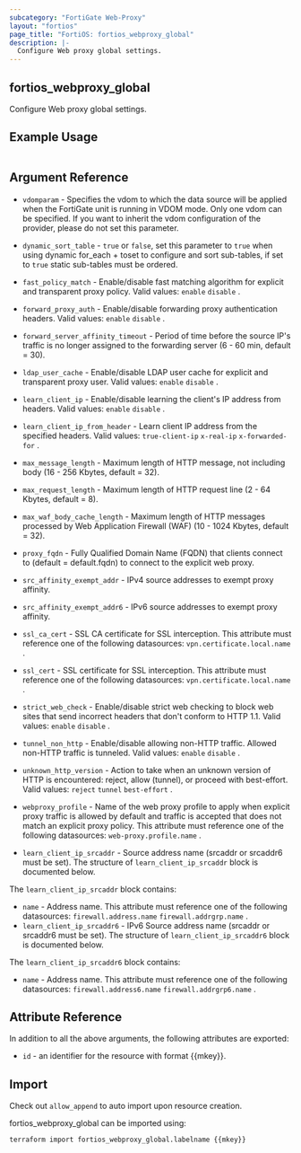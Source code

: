 ```yaml
---
subcategory: "FortiGate Web-Proxy"
layout: "fortios"
page_title: "FortiOS: fortios_webproxy_global"
description: |-
  Configure Web proxy global settings.
---
```


## fortios_webproxy_global
Configure Web proxy global settings.

## Example Usage

```hcl

```

## Argument Reference
* `vdomparam` - Specifies the vdom to which the data source will be applied when the FortiGate unit is running in VDOM mode. Only one vdom can be specified. If you want to inherit the vdom configuration of the provider, please do not set this parameter.
* `dynamic_sort_table` - `true` or `false`, set this parameter to `true` when using dynamic for_each + toset to configure and sort sub-tables, if set to `true` static sub-tables must be ordered.

* `fast_policy_match` - Enable/disable fast matching algorithm for explicit and transparent proxy policy. Valid values: `enable` `disable` .
* `forward_proxy_auth` - Enable/disable forwarding proxy authentication headers. Valid values: `enable` `disable` .
* `forward_server_affinity_timeout` - Period of time before the source IP's traffic is no longer assigned to the forwarding server (6 - 60 min, default = 30).
* `ldap_user_cache` - Enable/disable LDAP user cache for explicit and transparent proxy user. Valid values: `enable` `disable` .
* `learn_client_ip` - Enable/disable learning the client's IP address from headers. Valid values: `enable` `disable` .
* `learn_client_ip_from_header` - Learn client IP address from the specified headers. Valid values: `true-client-ip` `x-real-ip` `x-forwarded-for` .
* `max_message_length` - Maximum length of HTTP message, not including body (16 - 256 Kbytes, default = 32).
* `max_request_length` - Maximum length of HTTP request line (2 - 64 Kbytes, default = 8).
* `max_waf_body_cache_length` - Maximum length of HTTP messages processed by Web Application Firewall (WAF) (10 - 1024 Kbytes, default = 32).
* `proxy_fqdn` - Fully Qualified Domain Name (FQDN) that clients connect to (default = default.fqdn) to connect to the explicit web proxy.
* `src_affinity_exempt_addr` - IPv4 source addresses to exempt proxy affinity.
* `src_affinity_exempt_addr6` - IPv6 source addresses to exempt proxy affinity.
* `ssl_ca_cert` - SSL CA certificate for SSL interception. This attribute must reference one of the following datasources: `vpn.certificate.local.name` .
* `ssl_cert` - SSL certificate for SSL interception. This attribute must reference one of the following datasources: `vpn.certificate.local.name` .
* `strict_web_check` - Enable/disable strict web checking to block web sites that send incorrect headers that don't conform to HTTP 1.1. Valid values: `enable` `disable` .
* `tunnel_non_http` - Enable/disable allowing non-HTTP traffic. Allowed non-HTTP traffic is tunneled. Valid values: `enable` `disable` .
* `unknown_http_version` - Action to take when an unknown version of HTTP is encountered: reject, allow (tunnel), or proceed with best-effort. Valid values: `reject` `tunnel` `best-effort` .
* `webproxy_profile` - Name of the web proxy profile to apply when explicit proxy traffic is allowed by default and traffic is accepted that does not match an explicit proxy policy. This attribute must reference one of the following datasources: `web-proxy.profile.name` .
* `learn_client_ip_srcaddr` - Source address name (srcaddr or srcaddr6 must be set). The structure of `learn_client_ip_srcaddr` block is documented below.

The `learn_client_ip_srcaddr` block contains:

* `name` - Address name. This attribute must reference one of the following datasources: `firewall.address.name` `firewall.addrgrp.name` .
* `learn_client_ip_srcaddr6` - IPv6 Source address name (srcaddr or srcaddr6 must be set). The structure of `learn_client_ip_srcaddr6` block is documented below.

The `learn_client_ip_srcaddr6` block contains:

* `name` - Address name. This attribute must reference one of the following datasources: `firewall.address6.name` `firewall.addrgrp6.name` .

## Attribute Reference

In addition to all the above arguments, the following attributes are exported:
* `id` - an identifier for the resource with format {{mkey}}.

## Import

Check out `allow_append` to auto import upon resource creation.

fortios_webproxy_global can be imported using:
```sh
terraform import fortios_webproxy_global.labelname {{mkey}}
```

